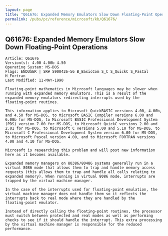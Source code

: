 ```yaml
---
layout: page
title: "Q61676: Expanded Memory Emulators Slow Down Floating-Point Operations"
permalink: /pubs/pc/reference/microsoft/kb/Q61676/
---
```


## Q61676: Expanded Memory Emulators Slow Down Floating-Point Operations

	Article: Q61676
	Version(s): 4.00 4.00b 4.50
	Operating System: MS-DOS
	Flags: ENDUSER | SR# S900426-56 B_BasicCom S_C S_QuickC S_PasCal H_Fortran
	Last Modified: 11-MAY-1990
	
	Floating-point mathematics in Microsoft languages may be slower when
	running with expanded memory emulators. This is a result of the
	expanded memory emulators redirecting interrupts used by the
	floating-point routines.
	
	This information applies to Microsoft QuickBASIC versions 4.00, 4.00b,
	and 4.50 for MS-DOS, to Microsoft BASIC Compiler versions 6.00 and
	6.00b for MS-DOS, to Microsoft BASIC Professional Development System
	(PDS) version 7.00 for MS-DOS, to Microsoft QuickC versions 2.00 and
	2.01 for MS-DOS, to Microsoft C versions 5.00 and 5.10 for MS-DOS, to
	Microsoft C Professional Development System version 6.00 for MS-DOS,
	to Microsoft Pascal version 4.00, and to Microsoft FORTRAN versions
	4.00 and 4.10 for MS-DOS.
	
	Microsoft is researching this problem and will post new information
	here as it becomes available.
	
	Expanded memory managers on 80386/80486 systems generally run in a
	virtual 8086 mode that allows them to trap and handle memory access
	requests (this allows them to trap and handle all calls relating to
	expanded memory). When running in virtual 8086 mode, interrupts are
	trapped by the virtual machine manager.
	
	In the case of the interrupts used for floating-point emulation, the
	virtual machine manager does not handle them so it reflects the
	interrupts back to real mode where they are handled by the
	floating-point emulator.
	
	Instead of directly calling the floating-point routines, the processor
	must switch between protected and real modes as well as performing
	checks to see if it should handle the interrupt. This extra processing
	by the virtual machine manager is responsible for the reduced
	performance.
